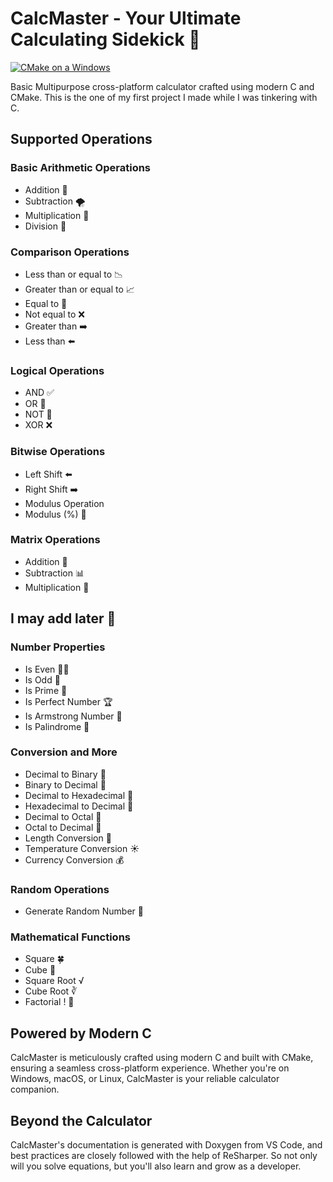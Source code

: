 ﻿# CalcMaster - Your Ultimate Calculating Sidekick 🧮

[![CMake on a Windows](https://github.com/LogicalLokesh/CalcMaster/actions/workflows/cmake-single-platform.yml/badge.svg?branch=main)](https://github.com/LogicalLokesh/CalcMaster/actions/workflows/cmake-single-platform.yml)

Basic Multipurpose cross-platform calculator crafted using modern C and CMake.
This is the one of my first project I made while I was tinkering with C.

## Supported Operations

### Basic Arithmetic Operations

- Addition 🌟
- Subtraction 🌪️
- Multiplication 🌈
- Division 🍕
  
### Comparison Operations

- Less than or equal to 📉
- Greater than or equal to 📈
- Equal to 👥
- Not equal to ❌
- Greater than ➡️
- Less than ⬅️
  
### Logical Operations

- AND ✅
- OR 🔵
- NOT 🚫
- XOR ❌

### Bitwise Operations

- Left Shift ⬅️
- Right Shift ➡️
- Modulus Operation
- Modulus (%) 🔢

### Matrix Operations

- Addition 🧮
- Subtraction 📊
- Multiplication 📐

## I may add later 🚀

### Number Properties

- Is Even 🧙‍♂️
- Is Odd 👾
- Is Prime 🎩
- Is Perfect Number 🏆
- Is Armstrong Number 💪
- Is Palindrome 🔄

### Conversion and More

- Decimal to Binary 🔄
- Binary to Decimal 🔄
- Decimal to Hexadecimal 🔄
- Hexadecimal to Decimal 🔄
- Decimal to Octal 🔄
- Octal to Decimal 🔄
- Length Conversion 📏
- Temperature Conversion ☀️
- Currency Conversion 💰

### Random Operations

- Generate Random Number 🎲

### Mathematical Functions

- Square 🍀
- Cube 🎲
- Square Root √
- Cube Root ∛
- Factorial ! 🎩

## Powered by Modern C

CalcMaster is meticulously crafted using modern C and built with CMake, ensuring a seamless cross-platform experience.
Whether you're on Windows, macOS, or Linux, CalcMaster is your reliable calculator companion.

## Beyond the Calculator

CalcMaster's documentation is generated with Doxygen from VS Code,
and best practices are closely followed with the help of ReSharper.
So not only will you solve equations, but you'll also learn and grow as a developer.
